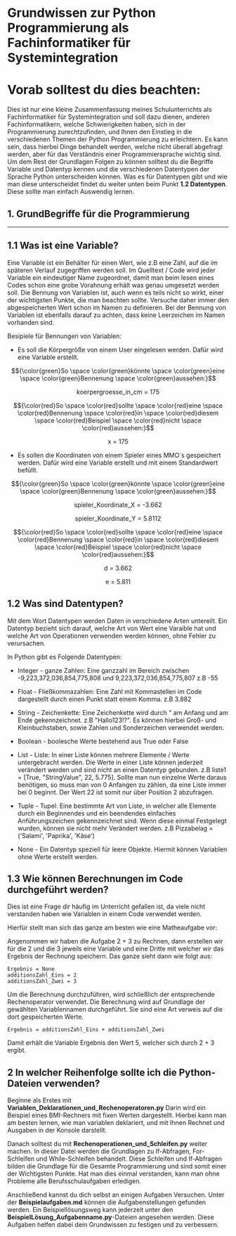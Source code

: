 # Grundwissen zur Python Programmierung als Fachinformatiker für Systemintegration

# Vorab solltest du dies beachten:

Dies ist nur eine kleine Zusammenfassung meines Schulunterrichts als Fachinformatiker für Systemintegration und soll dazu dienen, anderen Fachinformatikern, welche Schwierigkeiten haben, sich in der Programmierung zurechtzufinden, und Ihnen den Einstieg in die verschiedenen Themen der Python Programmierung zu erleichtern. Es kann sein, dass hierbei Dinge behandelt werden, welche nicht überall abgefragt werden, aber für das Verständnis einer Programmiersprache wichtig sind.
Um dem Rest der Grundlagen Folgen zu können solltest du die Begriffe Variable und Datentyp kennen und die verschiedenen Datentypen der Sprache Python unterscheiden können. Was es für Datentypen gibt und wie man diese unterscheidet findet du weiter unten beim Punkt **1.2 Datentypen**.
Diese sollte man einfach Auswendig lernen.


## 1. GrundBegriffe für die Programmierung

------------------------------------------------------------------------------------------------------------------------------------------------

## 1.1 Was ist eine Variable?
Eine Variable ist ein Behälter für einen Wert, wie z.B eine Zahl, auf die im späteren Verlauf zugegriffen werden soll.
Im Quelltext / Code wird jeder Variable ein eindeutiger Name zugeordnet, damit man beim lesen eines Codes schon eine 
grobe Vorahnung erhält was genau umgesetzt werden soll. Die Bennung von Variablen ist, auch wenn es teils nicht so wirkt, 
einer der wichtigsten Punkte, die man beachten sollte. Versuche daher immer den abgespeicherten Wert schon im Namen zu definieren.
Bei der Bennung von Variablen ist ebenfalls darauf zu achten, dass keine Leerzeichen im Namen vorhanden sind.

Besipiele für Bennungen von Variablen:

- Es soll die Körpergröße von einem User eingelesen werden. Dafür wird eine Variable erstellt.

$${\color{green}So \space \color{green}könnte \space \color{green}eine \space \color{green}Bennenung \space \color{green}aussehen:}$$
<p align="center">koerpergroesse_in_cm = 175</p>

$${\color{red}So \space \color{red}sollte \space \color{red}eine \space \color{red}Bennenung \space \color{red}in \space \color{red}diesem \space \color{red}Beispiel \space \color{red}nicht \space \color{red}aussehen:}$$
<p align="center">x = 175 </p>

- Es sollen die Koordinaten von einem Spieler eines MMO´s gespeichert werden. Dafür wird eine Variable erstellt und mit einem Standardwert befüllt.

$${\color{green}So \space \color{green}könnte \space \color{green}eine \space \color{green}Bennenung \space \color{green}aussehen:}$$
<p align="center"> spieler_Koordinate_X = -3.662 </p>
<p align="center">spieler_Koordinate_Y = 5.8112 </p>

$${\color{red}So \space \color{red}sollte \space \color{red}eine \space \color{red}Bennenung \space \color{red}in \space \color{red}diesem \space \color{red}Beispiel \space \color{red}nicht \space \color{red}aussehen:}$$
<p align="center">d = 3.662 </p>
<p align="center">e = 5.811</p>



## 1.2 Was sind Datentypen?
Mit dem Wort Datentypen werden Daten in verschiedene Arten untereilt. Ein Datentyp bezieht sich darauf, welche Art von Wert eine Varaible hat
und welche Art von Operationen verwenden werden können, ohne Fehler zu verursachen.

In Python gibt es Folgende Datentypen:

* Integer - ganze Zahlen: Eine ganzzahl im Bereich zwischen -9,223,372,036,854,775,808 und 9,223,372,036,854,775,807 z.B -55  

* Float - Fließkommazahlen: Eine Zahl mit Kommastellen im Code dargestellt durch einen Punkt statt einem Komma. z.B 3.882

* String - Zeichenkette: Eine Zeichenkette wird durch " am Anfang und am Ende gekennzeichnet. z.B "Hallo123!?". Es können hierbei Groß- und Kleinbuchstaben, sowie Zahlen und Sonderzeichen verwendet werden.

* Boolean - boolesche Werte bestehend aus True oder False

* List - Liste: In einer Liste können mehrere Elemente / Werte untergebracht werden. Die Werte in einer Liste können jederzeit verändert werden und sind nicht an einen Datentyp gebunden. z.B liste1 = [True, "StringValue", 22, 5.775]. Sollte man nun einzelne Werte daraus benötigen, so muss man von 0 Anfangen zu zählen, da eine Liste immer bei 0 beginnt. Der Wert 22 ist somit nur über Position 2 abzufragen.

* Tuple - Tupel: Eine bestimmte Art von Liste, in welcher alle Elemente durch ein Beginnendes und ein beendendes einfaches Anführungszeichen gekennzeichnet sind. Wenn diese einmal Festgelegt wurden, können sie nicht mehr Verändert werden. z.B Pizzabelag = ('Salami', 'Paprika', 'Käse')

* None - Ein Datentyp speziell für leere Objekte. Hiermit können Variablen ohne Werte erstellt werden.


## 1.3 Wie können Berechnungen im Code durchgeführt werden?
Dies ist eine Frage dir häufig im Unterricht gefallen ist, da viele nicht verstanden haben wie Variablen in einem Code verwendet werden. 

Hierfür stellt man sich das ganze am besten wie eine Matheaufgabe vor:

Angenommen wir haben die Aufgabe 2 + 3 zu Rechnen, dann erstellen wir für die 2 und die 3 jeweils eine Variable und eine Dritte mit welcher wir das Ergebnis der Rechnung speichern.
Das ganze sieht dann wie folgt aus:

```
Ergebnis = None
additionsZahl_Eins = 2
additionsZahl_Zwei = 3
```
Um die Berechnung durchzuführen, wird schließlich der entsprechende Rechenoperator verwendet. Die Berechnung wird auf Grundlage der gewählten Variablennamen durchgeführt. Sie sind eine Art verweis auf die dort gespeicherten Werte.
```
Ergebnis = additionsZahl_Eins + additionsZahl_Zwei
```
Damit erhält die Variable Ergebnis den Wert 5, welcher sich durch 2 + 3 ergibt.


## 2 In welcher Reihenfolge sollte ich die Python-Dateien verwenden?
Beginne als Erstes mit **Variablen_Deklarationen_und_Rechenoperatoren.py** 
Darin wird ein Beispiel eines BMI-Rechners mit fixen Werten dargestellt. Hierbei kann man am besten lernen, wie man variablen deklariert, und mit Ihnen Rechnet und Ausgaben in der Konsole darstellt. 

Danach solltest du mit **Rechenoperationen_und_Schleifen.py** weiter machen. In dieser Datei werden die Grundlagen zu If-Abfragen, For-Schleifen und While-Schleifen behandelt. Diese Schleifen und If-Abfragen bilden die Grundlage für die Gesamte Programmierung und sind somit einer der Wichtigsten Punkte. Hat man dies einmal verstanden, kann man ohne Probleme alle Berufsschulaufgaben erledigen.

Anschließend kannst du dich selbst an einigen Aufgaben Versuchen. Unter der **Beispielaufgaben.md** können die Aufgabenstellungen gefunden werden. Ein Beispiellösungsweg kann jederzeit unter den **BeispielLösung_Aufgabenname.py**-Dateien angesehen werden. Diese Aufgaben helfen dabei dein Grundwissen zu festigen und zu verbessern. 